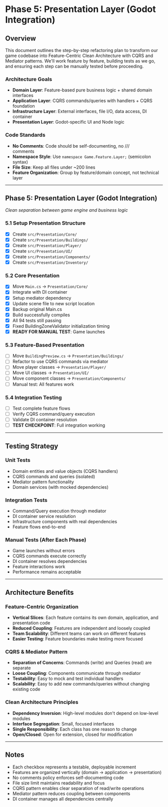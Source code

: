 # Phase 5: Presentation Layer (Godot Integration)

## Overview
This document outlines the step-by-step refactoring plan to transform our game codebase into Feature-Centric Clean Architecture with CQRS and Mediator patterns. We'll work feature by feature, building tests as we go, and ensuring each step can be manually tested before proceeding.

### Architecture Goals
- **Domain Layer**: Feature-based pure business logic + shared domain interfaces
- **Application Layer**: CQRS commands/queries with handlers + CQRS foundation
- **Infrastructure Layer**: External interfaces, file I/O, data access, DI container
- **Presentation Layer**: Godot-specific UI and Node logic

### Code Standards
- **No Comments**: Code should be self-documenting, no /// <summary> comments
- **Namespace Style**: Use `namespace Game.Feature.Layer;` (semicolon syntax)
- **File Size**: Keep all files under ~200 lines
- **Feature Organization**: Group by feature/domain concept, not technical layer

---

## Phase 5: Presentation Layer (Godot Integration)
*Clean separation between game engine and business logic*

### 5.1 Setup Presentation Structure
- [x] Create `src/Presentation/Core/`
- [x] Create `src/Presentation/Buildings/`
- [x] Create `src/Presentation/Player/`
- [x] Create `src/Presentation/UI/`
- [x] Create `src/Presentation/Components/`
- [x] Create `src/Presentation/Inventory/`

### 5.2 Core Presentation
- [x] Move `Main.cs` → `Presentation/Core/`
- [x] Integrate with DI container
- [x] Setup mediator dependency
- [x] Update scene file to new script location
- [x] Backup original Main.cs
- [x] Build successfully compiles
- [x] All 94 tests still passing
- [x] Fixed BuildingZoneValidator initialization timing
- [x] **READY FOR MANUAL TEST**: Game launches

### 5.3 Feature-Based Presentation
- [ ] Move `BuildingPreview.cs` → `Presentation/Buildings/`
- [ ] Refactor to use CQRS commands via mediator
- [ ] Move player classes → `Presentation/Player/`
- [ ] Move UI classes → `Presentation/UI/`
- [ ] Move component classes → `Presentation/Components/`
- [ ] Manual test: All features work

### 5.4 Integration Testing
- [ ] Test complete feature flows
- [ ] Verify CQRS command/query execution
- [ ] Validate DI container resolution
- [ ] **TEST CHECKPOINT**: Full integration working

---

## Testing Strategy

### Unit Tests
- Domain entities and value objects (CQRS handlers)
- CQRS commands and queries (isolated)
- Mediator pattern functionality
- Domain services (with mocked dependencies)

### Integration Tests
- Command/Query execution through mediator
- DI container service resolution
- Infrastructure components with real dependencies
- Feature flows end-to-end

### Manual Tests (After Each Phase)
- Game launches without errors
- CQRS commands execute correctly
- DI container resolves dependencies
- Feature interactions work
- Performance remains acceptable

---

## Architecture Benefits

### Feature-Centric Organization
- **Vertical Slices**: Each feature contains its own domain, application, and presentation code
- **Reduced Coupling**: Features are independent and loosely coupled
- **Team Scalability**: Different teams can work on different features
- **Easier Testing**: Feature boundaries make testing more focused

### CQRS & Mediator Pattern
- **Separation of Concerns**: Commands (write) and Queries (read) are separate
- **Loose Coupling**: Components communicate through mediator
- **Testability**: Easy to mock and test individual handlers
- **Scalability**: Easy to add new commands/queries without changing existing code

### Clean Architecture Principles
- **Dependency Inversion**: High-level modules don't depend on low-level modules
- **Interface Segregation**: Small, focused interfaces
- **Single Responsibility**: Each class has one reason to change
- **Open/Closed**: Open for extension, closed for modification

---

## Notes
- Each checkbox represents a testable, deployable increment
- Features are organized vertically (domain → application → presentation)
- No comments policy enforces self-documenting code
- File size limit maintains readability and focus
- CQRS pattern enables clear separation of read/write operations
- Mediator pattern reduces coupling between components
- DI container manages all dependencies centrally
